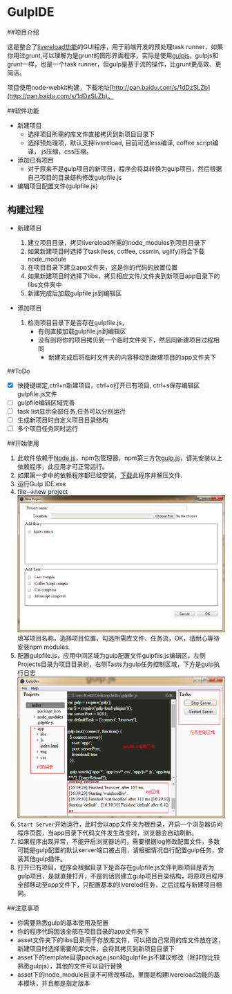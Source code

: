 GulpIDE
=======

##项目介绍

这是整合了[livereload功能](http://lufeng.me/post/livereload)的GUI程序，用于前端开发的预处理task runner，如果你用过grunt,可以理解为是grunt的图形界面程序，实际是使用[gulpjs]()，gulpjs和grunt一样，也是一个task runner，但gulp是基于流的操作，比grunt更高效、更简洁。

项目使用node-webkit构建，下载地址[http://pan.baidu.com/s/1dDzSLZb](http://pan.baidu.com/s/1dDzSLZb)。

##软件功能

- 新建项目
	- 选择项目所需的库文件直接拷贝到新项目目录下
	- 选择预处理项，默认支持livereload, 目前可选less编译, coffee script编译， js压缩，css压缩。
- 添加已有项目
	- 对于原来不是gulp项目的新项目，程序会将其转换为gulp项目，然后根据自己项目的目录结构修改gulpfile.js
- 编辑项目配置文件(gulpfile.js)

## 构建过程

- 新建项目
	1. 建立项目目录，拷贝livereload所需的node_modules到项目目录下
	2. 如果新建项目时选择了task(less, coffee, cssmin, uglify)将会下载node_module
	3. 在项目目录下建立app文件夹，这是你的代码的放置位置
	4. 如果新建项目时选择了libs，拷贝相应文件/文件夹到新项目app目录下的libs文件夹中
	5. 新建完成后加载gulpfile.js到编辑区
	
- 添加项目
	1. 检测项目目录下是否存在gulpfile.js，
		- 有则直接加载gulpfile.js到编辑区
		- 没有则将你的项目拷贝到一个临时文件夹下，然后同新建项目过程相同
			- 新建完成后将临时文件夹的内容移动到新建项目的app文件夹下

##ToDo

- [x] 快捷键绑定,ctrl+n新建项目，ctrl+o打开已有项目, ctrl+s保存编辑区gulpfile.js文件
- [ ] gulpfile编辑区域完善
- [ ] task list显示全部任务,任务可以分别运行
- [ ] 生成新项目时自定义项目目录结构
- [ ] 多个项目任务同时运行

##开始使用
1. 此软件依赖于[Node.js](http://nodejs.org)，npm包管理器，npm第三方包[gulp.js](http://gulpjs.com/)，请先安装以上依赖程序，此应用才可正常运行。
2. 如果第一步中的依赖程序都已经安装，[下载](http://pan.baidu.com/s/1dDzSLZb)此程序并解压文件.
2. 运行Gulp IDE.exe
3. file-->new project
![new project](img/newProject.png)
填写项目名称，选择项目位置，勾选所需库文件、任务流，OK，请耐心等待安装npm modules.
4. 配置gulpfile.js，应用中间区域为gulp配置文件gulpfils.js编辑区，左侧Projects目录为项目目录树，右侧Tasts为gulp任务控制区域，下方是gulp执行日志
![idelook](img/idelook.png)
5. `Start Server`开始运行，此时会以app文件夹为根目录，开启一个浏览器访问程序页面，当app目录下代码文件发生改变时，浏览器会自动刷新。
6. 如果程序出现异常，不能开启浏览器访问，需要根据log修改配置文件，多数可能是gulp配置的默认server端口被占用，请根据情况自行配置gulp任务，安装其他gulp插件。
7. 打开已有项目，程序会根据目录下是否存在gulpfile.js文件判断项目是否为gulp项目，是就直接打开，不是的话则建立gulp项目目录结构，将原项目程序全部移动至app文件下，只配置基本的liverelod任务，之后过程与新建项目相同。

##注意事项

- 你需要熟悉gulp的基本使用及配置
- 你的程序代码因该全部在项目目录的app文件夹下
- asset文件夹下的libs目录用于存放库文件，可以把自己常用的库文件放在这，新建项目时选择需要的库文件，会将其拷贝到新项目目录下
- asset下的template目录package.json和gulpfile.js不建议修改（除非你比较熟悉gulpjs），其他的文件可以自行替换
- asset下的node_module目录不可修改移动，里面是构建livereload功能的基本模块，并且都是指定版本
